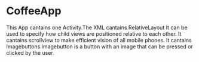 # CoffeeApp
This App cantains one Activity.The XML cantains RelativeLayout It can be used to specify how child views are positioned relative to each other. It cantains scrollview to make efficient vision of all mobile phones. It cantains Imagebuttons.Imagebutton is a button with an image that can be pressed or clicked by the user.
